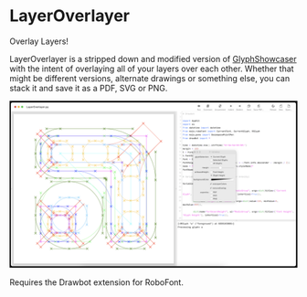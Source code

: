 # LayerOverlayer

Overlay Layers!

LayerOverlayer is a stripped down and modified version of [GlyphShowcaser](https://github.com/jacobtegel/GlyphShowcaser) with the intent of overlaying all of your layers over each other. 
Whether that might be different versions, alternate drawings or something else, you can stack it and save it as a PDF, SVG or PNG.

![Screenshot of the LayerOverlayer in use](/assets/LayerOverLayer.png)

Requires the Drawbot extension for RoboFont.
